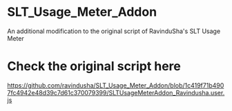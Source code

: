 # SLT_Usage_Meter_Addon

An additional modification to the original script of RavinduSha's SLT Usage Meter

Check the original script here
==============================
https://github.com/ravindusha/SLT_Usage_Meter_Addon/blob/1c419f71b4907fc4942e48d39c7d61c370079399/SLTUsageMeterAddon_Ravindusha.user.js
